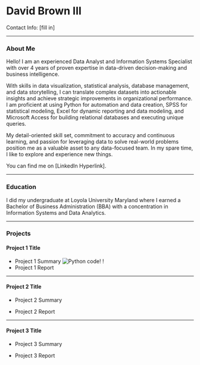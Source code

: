 # David Brown III
Contact Info: [fill in]

***

### About Me 
Hello! I am an experienced Data Analyst and Information Systems Specialist with over 4 years of proven expertise in data-driven decision-making and business intelligence.


With skills in data visualization, statistical analysis, database management, and data storytelling, I can translate complex datasets into actionable insights and achieve strategic improvements in organizational performance. I am proficient at using Python for automation and data creation, SPSS for statistical modeling, Excel for dynamic reporting and data modeling, and Microsoft Access for building relational databases and executing unique queries.


My detail-oriented skill set, commitment to accuracy and continuous learning, and passion for leveraging data to solve real-world problems position me as a valuable asset to any data-focused team. In my spare time, I like to explore and experience new things. 


You can find me on [LinkedIn Hyperlink].

***

### Education 
I did my undergraduate at Loyola University Maryland where I earned a Bachelor of Business Administration (BBA) with a concentration in Information Systems and Data Analytics.

***

### Projects

#### Project 1 Title
 - Project 1 Summary
 ![Python code!]( )
 !
 - Project 1 Report
 
***

#### Project 2 Title
 - Project 2 Summary
 

 - Project 2 Report
 
***

#### Project 3 Title
 - Project 3 Summary
 

 - Project 3 Report
